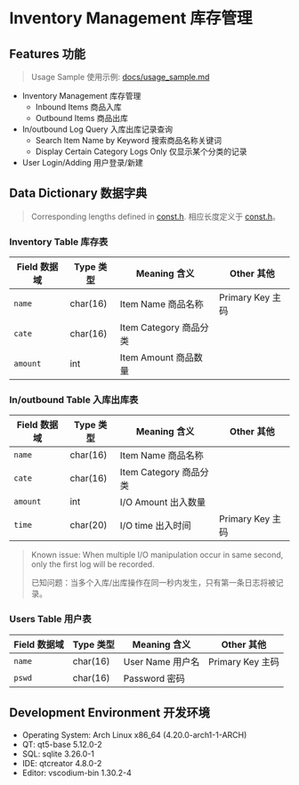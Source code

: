 # Inventory Management 库存管理

## Features 功能

> Usage Sample 使用示例: [docs/usage_sample.md](docs/usage_sample.md)

- Inventory Management 库存管理
    - Inbound Items 商品入库
    - Outbound Items 商品出库
- In/outbound Log Query 入库出库记录查询
    - Search Item Name by Keyword 搜索商品名称关键词
    - Display Certain Category Logs Only 仅显示某个分类的记录
- User Login/Adding 用户登录/新建

## Data Dictionary 数据字典

> Corresponding lengths defined in [const.h](const.h). 相应长度定义于 [const.h](const.h)。

### Inventory Table 库存表


| Field 数据域 | Type 类型 | Meaning 含义           | Other 其他       |
| ------------ | --------- | ---------------------- | ---------------- |
| `name`       | char(16)  | Item Name 商品名称     | Primary Key 主码 |
| `cate`       | char(16)  | Item Category 商品分类 |
| `amount`     | int       | Item Amount 商品数量   |

### In/outbound Table 入库出库表

| Field 数据域 | Type 类型 | Meaning 含义           | Other 其他       |
| ------------ | --------- | ---------------------- | ---------------- |
| `name`       | char(16)  | Item Name 商品名称     |
| `cate`       | char(16)  | Item Category 商品分类 |
| `amount`     | int       | I/O Amount 出入数量    |
| `time`       | char(20)  | I/O time 出入时间      | Primary Key 主码 |

> Known issue: When multiple I/O manipulation occur in same second, only the first log will be recorded.
>
> 已知问题：当多个入库/出库操作在同一秒内发生，只有第一条日志将被记录。

### Users Table 用户表

| Field 数据域 | Type 类型 | Meaning 含义     | Other 其他       |
| ------------ | --------- | ---------------- | ---------------- |
| `name`       | char(16)  | User Name 用户名 | Primary Key 主码 |
| `pswd`       | char(16)  | Password 密码    |

## Development Environment 开发环境

- Operating System: Arch Linux x86_64 (4.20.0-arch1-1-ARCH)
- QT: qt5-base 5.12.0-2
- SQL: sqlite 3.26.0-1
- IDE: qtcreator 4.8.0-2
- Editor: vscodium-bin 1.30.2-4
